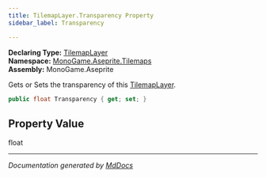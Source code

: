 ```yaml
---
title: TilemapLayer.Transparency Property
sidebar_label: Transparency

---
```


**Declaring Type:** [TilemapLayer](../)  
**Namespace:** [MonoGame.Aseprite.Tilemaps](../../)  
**Assembly:** MonoGame.Aseprite

Gets or Sets the transparency of this [TilemapLayer](../).

```csharp
public float Transparency { get; set; }
```

## Property Value

float

___

*Documentation generated by [MdDocs](https://github.com/ap0llo/mddocs)*
